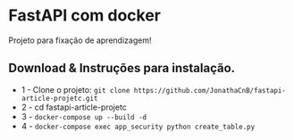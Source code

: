 # FastAPI com docker
Projeto para fixação de aprendizagem! 

## Download & Instruções para instalação.

* 1 - Clone o projeto: `git clone https://github.com/JonathaCnB/fastapi-article-projetc.git`
* 2 - cd fastapi-article-projetc
* 3 - `docker-compose up --build -d`
* 4 - `docker-compose exec app_security python create_table.py`